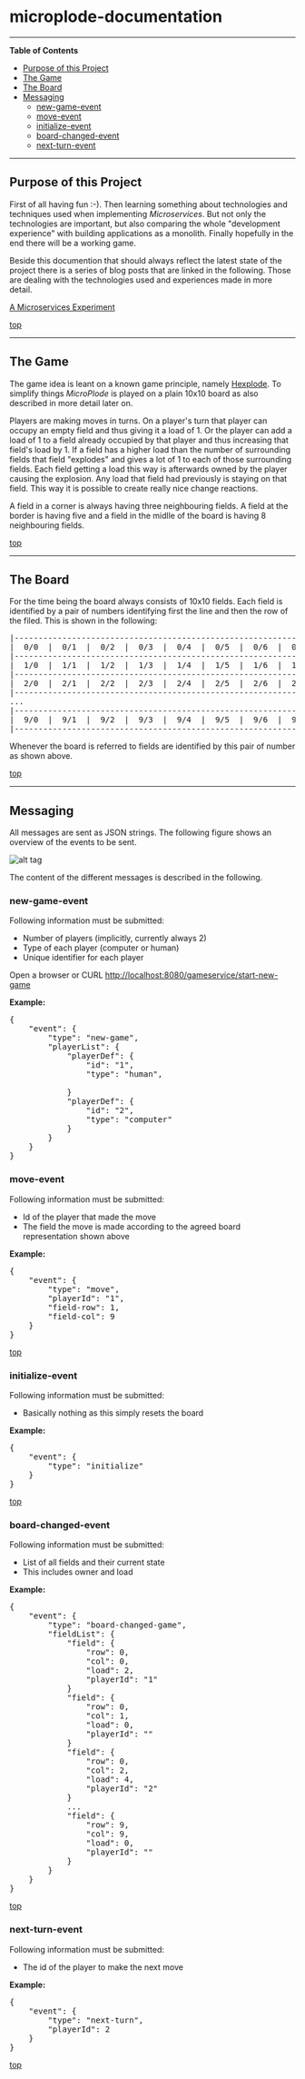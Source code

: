 # microplode-documentation

------------------------------------------------------------------------------------------------------------

<a name="table-of-contents"></a>
__Table of Contents__

* [Purpose of this Project](#purpose-of-this-project)
* [The Game](#the-game)
* [The Board](#the-board)
* [Messaging](#messaging)
    * [new-game-event](#new-game-event)
    * [move-event](#move-event)
	* [initialize-event](#initialize-event)
	* [board-changed-event](#board-changed-event)
	* [next-turn-event](#next-turn-event)
	
------------------------------------------------------------------------------------------------------------

<a name="purpose-of-this-project"></a>
## Purpose of this Project

First of all having fun :-). Then learning something about technologies and techniques used when implementing *Microservices*.
But not only the technologies are important, but also comparing the whole "development experience" with building applications
as a monolith. Finally hopefully in the end there will be a working game.

Beside this documention that should always reflect the latest state of the project there is a series of blog posts
that are linked in the following. Those are dealing with the technologies used and experiences made in more detail.

[A Microservices Experiment](https://blog.codecentric.de/en/2015/11/microplode-a-microservices-experiment/)

[top](#table-of-contents)

------------------------------------------------------------------------------------------------------------

<a name="the-game"></a>
## The Game

The game idea is leant on a known game principle, namely [Hexplode](https://en.wikipedia.org/wiki/Hexplode).
To simplify things *MicroPlode* is played on a plain 10x10 board as also described in more detail later on.

Players are making moves in turns. On a player's turn that player can occupy an empty field and thus giving it a load of 1.
Or the player can add a load of 1 to a field already occupied by that player and thus increasing that field's load by 1.
If a field has a higher load than the number of surrounding fields that field "explodes" and gives a lot of 1 to each
of those surrounding fields. Each field getting a load this way is afterwards owned by the player causing the explosion.
Any load that field had previously is staying on that field. This way it is possible to create really nice change reactions.

A field in a corner is always having three neighbouring fields. A field at the border is having five and a field in the
midlle of the board is having 8 neighbouring fields.

[top](#table-of-contents)

------------------------------------------------------------------------------------------------------------

<a name="the-board"></a>
## The Board

For the time being the board always consists of 10x10 fields. Each field is identified by a pair of numbers identifying first 
the line and then the row of the filed. This is shown in the following:

<pre>
|-------------------------------------------------------------------------------|
|  0/0  |  0/1  |  0/2  |  0/3  |  0/4  |  0/5  |  0/6  |  0/7  |  0/8  |  0/9  |
|-------------------------------------------------------------------------------|
|  1/0  |  1/1  |  1/2  |  1/3  |  1/4  |  1/5  |  1/6  |  1/7  |  1/8  |  1/9  |
|-------------------------------------------------------------------------------|
|  2/0  |  2/1  |  2/2  |  2/3  |  2/4  |  2/5  |  2/6  |  2/7  |  2/8  |  2/9  |
|-------------------------------------------------------------------------------|
...
|-------------------------------------------------------------------------------|
|  9/0  |  9/1  |  9/2  |  9/3  |  9/4  |  9/5  |  9/6  |  9/7  |  9/8  |  9/9  |
|-------------------------------------------------------------------------------|
</pre>

Whenever the board is referred to fields are identified by this pair of number as shown above.

[top](#table-of-contents)

------------------------------------------------------------------------------------------------------------

<a name="the-board"></a>
## Messaging

All messages are sent as JSON strings. The following figure shows an overview of the events to be sent.

![alt tag](https://github.com/ThomasJaspers/microplode-documentation/blob/master/events-overview.png)

The content of the different messages is described in the following.

<a name="new-game-event"></a>
### new-game-event

Following information must be submitted:
+ Number of players (implicitly, currently always 2)
+ Type of each player (computer or human)
+ Unique identifier for each player

Open a browser or CURL [http://localhost:8080/gameservice/start-new-game](http://localhost:8080/gameservice/start-new-game)

__Example:__
<pre>
{
    "event": {
        "type": "new-game",
        "playerList": {
            "playerDef": {
                "id": "1",
                "type": "human",
				
            }
            "playerDef": {
                "id": "2",
                "type": "computer"
            }
        }
    }
}
</pre>


<a name="move-event"></a>
### move-event

Following information must be submitted:
+ Id of the player that made the move
+ The field the move is made according to the agreed board representation shown above

__Example:__
<pre>
{
    "event": {
        "type": "move",
        "playerId": "1",
        "field-row": 1,
		"field-col": 9
	}
}
</pre>

[top](#table-of-contents)

<a name="initialize-event"></a>
### initialize-event

Following information must be submitted:
+ Basically nothing as this simply resets the board

__Example:__
<pre>
{
    "event": {
        "type": "initialize"
	}
}
</pre>

[top](#table-of-contents)


<a name="board-changed-event"></a>
### board-changed-event

Following information must be submitted:
+ List of all fields and their current state
+ This includes owner and load


__Example:__
<pre>
{
    "event": {
        "type": "board-changed-game",
        "fieldList": {
            "field": {
                "row": 0,
                "col": 0,
				"load": 2,
				"playerId": "1"
            }
            "field": {
                "row": 0,
                "col": 1,
				"load": 0,
				"playerId": ""
            }
			"field": {
                "row": 0,
                "col": 2,
				"load": 4,
				"playerId": "2"
            }
			...
			"field": {
                "row": 9,
                "col": 9,
				"load": 0,
				"playerId": ""
            }
        }
    }
}
</pre>

[top](#table-of-contents)


<a name="next-turn-event"></a>
### next-turn-event

Following information must be submitted:
+ The id of the player to make the next move

__Example:__
<pre>
{
    "event": {
        "type": "next-turn",
		"playerId": 2
	}
}
</pre>

[top](#table-of-contents)

